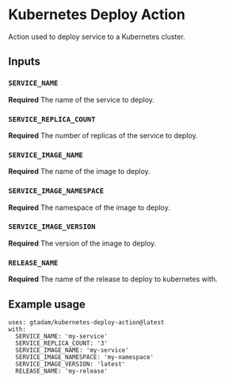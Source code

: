 # Kubernetes Deploy Action

Action used to deploy service to a Kubernetes cluster.

## Inputs

### `SERVICE_NAME`

**Required** The name of the service to deploy.

### `SERVICE_REPLICA_COUNT`

**Required** The number of replicas of the service to deploy.

### `SERVICE_IMAGE_NAME`

**Required** The name of the image to deploy.

### `SERVICE_IMAGE_NAMESPACE`

**Required** The namespace of the image to deploy.

### `SERVICE_IMAGE_VERSION`

**Required** The version of the image to deploy.

### `RELEASE_NAME`

**Required** The name of the release to deploy to kubernetes with.

## Example usage

```
uses: gtadam/kubernetes-deploy-action@latest
with:
  SERVICE_NAME: 'my-service'
  SERVICE_REPLICA_COUNT: '3'
  SERVICE_IMAGE_NAME: 'my-service'
  SERVICE_IMAGE_NAMESPACE: 'my-namespace'
  SERVICE_IMAGE_VERSION: 'latest'
  RELEASE_NAME: 'my-release'
```